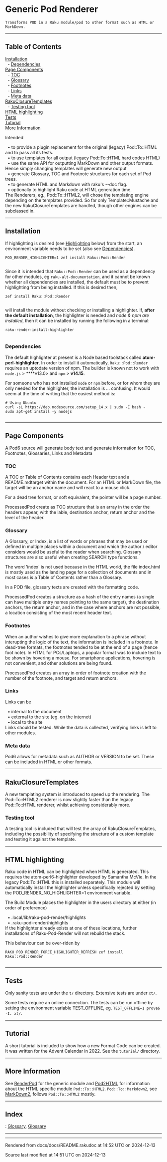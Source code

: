 
# Generic Pod Renderer

	Transforms POD in a Raku module/pod to other format such as HTML or MarkDown.

----

## Table of Contents

<a href="#Installation">Installation</a>   
&nbsp;&nbsp;- <a href="#Dependencies">Dependencies</a>   
<a href="#Page_Components">Page Components</a>   
&nbsp;&nbsp;- <a href="#TOC">TOC</a>   
&nbsp;&nbsp;- <a href="#Glossary">Glossary</a>   
&nbsp;&nbsp;- <a href="#Footnotes">Footnotes</a>   
&nbsp;&nbsp;- <a href="#Links">Links</a>   
&nbsp;&nbsp;- <a href="#Meta_data">Meta data</a>   
<a href="#RakuClosureTemplates">RakuClosureTemplates</a>   
&nbsp;&nbsp;- <a href="#Testing_tool">Testing tool</a>   
<a href="#HTML_highlighting">HTML highlighting</a>   
<a href="#Tests">Tests</a>   
<a href="#Tutorial">Tutorial</a>   
<a href="#More_Information">More Information</a>   


<span class="para" id="cdca01f"></span>Intended 



&nbsp;&nbsp;• to provide a plugin replacement for the original (legacy) Pod::To::HTML and to pass all its tests.  
&nbsp;&nbsp;• to use templates for all output (legacy Pod::To::HTML hard codes HTML)  
&nbsp;&nbsp;• use the same API for outputting MarkDown and other output formats. Hence simply changing templates will generate new output  
&nbsp;&nbsp;• generate Glossary, TOC and Footnote structures for each set of Pod trees.  
&nbsp;&nbsp;• to generate HTML and Markdown with raku's --doc flag.  
&nbsp;&nbsp;• optionally to highlight Raku code at HTML generation time.  
<span class="para" id="2c3266e"></span>The Renderers, eg., Pod::To::HTML2, will chose the templating engine depending on the templates provided. So far only Template::Mustache and the new RakuClosureTemplates are handled, though other engines can be subclassed in. 


----

## Installation<div id="Installation"> </div>
<span class="para" id="421581b"></span>If highlighting is desired (see [Highlighting](Highlighting) below) from the start, an environment variable needs to be set (also see [Dependencies](Dependencies)). 


```
POD_RENDER_HIGHLIGHTER=1 zef install Raku::Pod::Render


```
<span class="para" id="d309f5e"></span>Since it is intended that `Raku::Pod::Render` can be used as a dependency for other modules, eg `raku-alt-documentation`, and it cannot be known whether all dependencies are installed, the default must be to prevent highlighting from being installed. If this is desired then, 


```
zef install Raku::Pod::Render


```
<span class="para" id="f3f3a61"></span>will install the module without checking or installing a highlighter. If, **after the default installation**, the highlighter is needed and *node & npm are installed*, then it can be installed by running the following in a terminal: 


```
raku-render-install-highlighter


```


### Dependencies<div id="Dependencies"> </div>
<span class="para" id="2e72906"></span>The default highlighter at present is a Node based toolstack called **atom-perl-highlighter**. In order to install it automatically, `Raku::Pod::Render` requires an uptodate version of npm. The builder is known not to work with `node.js` > ****v13.0> and `npm` > **v14.15**. 

<span class="para" id="3072918"></span>For someone who has not installed `node` or `npm` before, or for whom they are only needed for the highlighter, the installation is ... confusing. It would seem at the time of writing that the easiest method is: 


```
# Using Ubuntu
curl -sL https://deb.nodesource.com/setup_14.x | sudo -E bash -
sudo apt-get install -y nodejs


```

----

## Page Components<div id="Page_Components"> </div>
<span class="para" id="327835b"></span>A Pod6 source will generate body text and generate information for TOC, Footnotes, Glossaries, Links and Metadata 



### TOC<div id="TOC"> </div>
<span class="para" id="051f61c"></span>A TOC or Table of Contents contains each Header text and a README.mdtarget within the document. For an HTML or MarkDown file, the target will be an anchor name and will react to a mouse click. 

<span class="para" id="190c3e4"></span>For a dead tree format, or soft equivalent, the pointer will be a page number. 

<span class="para" id="0555867"></span>ProcessedPod create as TOC structure that is an array in the order the headers appear, with the lable, destination anchor, return anchor and the level of the header. 



### Glossary<div id="Glossary"> </div>
<span class="para" id="4428f2a"></span>A Glossary, or Index, is a list of words or phrases that may be used or defined in multiple places within a document and which the author / editor considers would be useful to the reader when searching. Glossary structures are also useful when creating SEARCH type functions. 

<span class="para" id="25cd2ab"></span>The word 'index' is not used because in the HTML world, the file index.html is mostly used as the landing page for a collection of documents and in most cases is a Table of Contents rather than a Glossary. 

<span class="para" id="5ce9f1a"></span>In a POD file, glossary texts are created with the <span id="index-entry-"><span style="color:green; background-color: antiquewhite;"></span></span> formatting code. 

<span class="para" id="213c700"></span>ProcessedPod creates a structure as a hash of the entry names (a single <span id="index-entry-_0"><span style="color:green; background-color: antiquewhite;"></span></span> can have multiple entry names pointing to the same target), the destination anchors, the return anchor, and in the case where anchors are not possible, a location consisting of the most recent header text. 



### Footnotes<div id="Footnotes"> </div>
<span class="para" id="798c9b2"></span>When an author wishes to give more explanation to a phrase without interupting the logic of the text, the information is included in a footnote. In dead-tree formats, the footnotes tended to be at the end of a page (hence foot note). In HTML for PCs/Laptops, a popular format was to include text to be shown by hovering a mouse. For smartphone applications, hovering is not convenient, and other solutions are being found. 

<span class="para" id="d911074"></span>ProcessedPod creates an array in order of footnote creation with the number of the footnote, and target and return anchors. 



### Links<div id="Links"> </div>
<span class="para" id="a83ace2"></span>Links can be 



&nbsp;&nbsp;• internal to the document  
&nbsp;&nbsp;• external to the site (eg. on the internet)  
&nbsp;&nbsp;• local to the site  
<span class="para" id="f26d9fc"></span>Links should be tested. While the data is collected, verifying links is left to other modules. 



### Meta data<div id="Meta_data"> </div>
<span class="para" id="f98178d"></span>Pod6 allows for metadata such as AUTHOR or VERSION to be set. These can be included in HTML or other formats. 


----

## RakuClosureTemplates<div id="RakuClosureTemplates"> </div>
<span class="para" id="3ca4508"></span>A new templating system is introduced to speed up the rendering. The Pod::To::HTML2 renderer is now slightly faster than the legacy Pod::To::HTML renderer, whilst achieving considerably more. 



### Testing tool<div id="Testing_tool"> </div>
<span class="para" id="41df18b"></span>A testing tool is included that will test the array of RakuClosureTemplates, including the possibility of specifying the structure of a custom template and testing it against the template. 


----

## HTML highlighting<div id="HTML_highlighting"> </div>
<span class="para" id="823f627"></span>Raku code in HTML can be highlighted when HTML is generated. This requires the atom-perl6-highlighter developed by Samantha McVie. In the legacy Pod::To::HTML this is installed separately. This module will automatically install the highlighter unless specifically rejected by setting the POD_RENDER_NO_HIGHLIGHTER=1 environment variable. 

<span class="para" id="a222170"></span>The Build Module places the highlighter in the users directory at either (in order of preference) 



&nbsp;&nbsp;• .local/lib/raku-pod-render/highlights  
&nbsp;&nbsp;• .raku-pod-render/highlights  
<span class="para" id="e6cdf16"></span>If the highlighter already exists at one of these locations, further installations of Raku-Pod-Render will not rebuild the stack. 

<span class="para" id="675e64b"></span>This behaviour can be over-riden by 


```
RAKU_POD_RENDER_FORCE_HIGHLIGHTER_REFRESH zef install Raku::Pod::Render


```

----

## Tests<div id="Tests"> </div>
<span class="para" id="74b3023"></span>Only sanity tests are under the `t/` directory. Extensive tests are under `xt/`. 

<span class="para" id="5e8b5eb"></span>Some tests require an online connection. The tests can be run offline by setting the environment variable TEST_OFFLINE, eg. `TEST_OFFLINE=1 prove6 -I. xt/`. 


----

## Tutorial<div id="Tutorial"> </div>
<span class="para" id="9967c11"></span>A short tutorial is included to show how a new Format Code can be created. It was written for the Advent Calendar in 2022. See the `tutorial/` directory. 


----

## More Information<div id="More_Information"> </div>
<span class="para" id="43371f7"></span>See [RenderPod](RenderPod) for the generic module and [Pod2HTML](Pod2HTML) for information about the HTML specific module `Pod::To::HTML2`. `Pod::To::Markdown2`, see [MarkDown2](MarkDown2), follows `Pod::To::HTML2` mostly. 




----

## Index

<span style="background-color: antiquewhite; font-weight: 600;"></span>: <a href="#index-entry-">Glossary</a>, <a href="#index-entry-_0">Glossary</a>




----

----

Rendered from docs/docs/README.rakudoc at 14:52 UTC on 2024-12-13

Source last modified at 14:51 UTC on 2024-12-13


